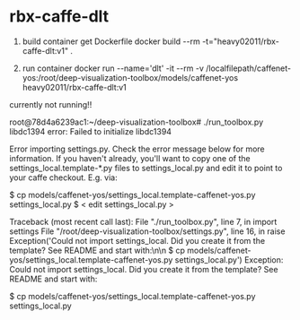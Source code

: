 # rbx-caffe-dlt

1. build container
get Dockerfile
docker build --rm -t="heavy02011/rbx-caffe-dlt:v1" .

2. run container
docker run --name='dlt' -it --rm -v /localfilepath/caffenet-yos:/root/deep-visualization-toolbox/models/caffenet-yos heavy02011/rbx-caffe-dlt:v1

currently not running!!

root@78d4a6239ac1:~/deep-visualization-toolbox# ./run_toolbox.py 
libdc1394 error: Failed to initialize libdc1394

Error importing settings.py. Check the error message below for more information.
If you haven't already, you'll want to copy one of the settings_local.template-*.py files
to settings_local.py and edit it to point to your caffe checkout. E.g. via:

  $ cp models/caffenet-yos/settings_local.template-caffenet-yos.py settings_local.py
  $ < edit settings_local.py >

Traceback (most recent call last):
  File "./run_toolbox.py", line 7, in <module>
    import settings
  File "/root/deep-visualization-toolbox/settings.py", line 16, in <module>
    raise Exception('Could not import settings_local. Did you create it from the template? See README and start with:\n\n  $ cp models/caffenet-yos/settings_local.template-caffenet-yos.py settings_local.py')
Exception: Could not import settings_local. Did you create it from the template? See README and start with:

  $ cp models/caffenet-yos/settings_local.template-caffenet-yos.py settings_local.py
